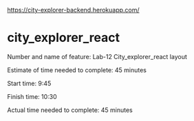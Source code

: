 
https://city-explorer-backend.herokuapp.com/
# city_explorer_react

Number and name of feature: Lab-12 City_explorer_react layout

Estimate of time needed to complete: 45 minutes

Start time: 9:45

Finish time: 10:30

Actual time needed to complete: 45 minutes